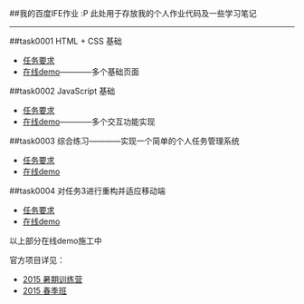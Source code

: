 ﻿##我的百度IFE作业 :P
此处用于存放我的个人作业代码及一些学习笔记
***
##task0001
HTML + CSS 基础
* [任务要求](https://github.com/waynezz/ife_2015spring/tree/master/task/task0001)
* <a href="#" target="_blank">在线demo</a>————多个基础页面

##task0002
JavaScript 基础
* [任务要求](https://github.com/waynezz/ife_2015spring/tree/master/task/task0002)
* <a href="#" target="_blank">在线demo</a>————多个交互功能实现

##task0003
综合练习————实现一个简单的个人任务管理系统
* [任务要求](https://github.com/waynezz/ife_2015spring/tree/master/task/task0003)
* <a href="#" target="_blank">在线demo</a>

##task0004
对任务3进行重构并适应移动端
* [任务要求](https://github.com/waynezz/ife_2015spring/tree/master/task/task0004)
* <a href="#" target="_blank">在线demo</a>

以上部分在线demo施工中

官方项目详见：
* [2015 暑期训练营](https://github.com/baidu-ife/ife/tree/master/2015_summer)
* [2015 春季班](https://github.com/baidu-ife/ife/tree/master/2015_spring)
